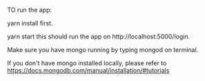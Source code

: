 TO run the app:

yarn install first.

yarn start this should run the app on http://localhost:5000/login.

Make sure you have mongo running by typing mongod on terminal.

If you don't have mongo installed locally, please refer to https://docs.mongodb.com/manual/installation/#tutorials
